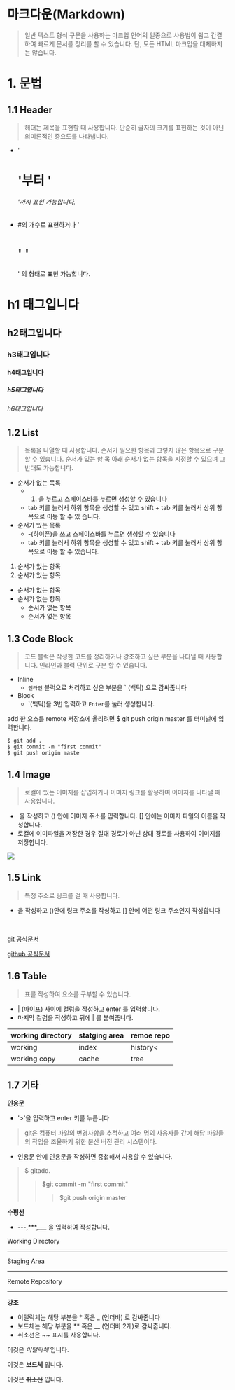 # 마크다운(Markdown)

> 일반 텍스트 형식 구문을 사용하는 마크업 언어의 일종으로 사용법이 쉽고 간결하여 빠르게 문서를 정리를 할 수 있습니다. 단, 모든 HTML 마크업을 대체하지는 않습니다.
>





# 1. 문법

##    1.1 Header

> 헤더는 제목을 표현할 때 사용합니다. 단순히 글자의 크기를 표현하는 것이 아닌 의미론적인 중요도를 나타냅니다.

* '<h1>'부터 '<h6>'까지 표현 가능합니다.
* #의 개수로 표현하거나 '<h1>' '</h1>' 의 형태로 표현 가능합니다.



<h1> h1 태그입니다 </h1>

<h2> h2태그입니다 </h2>

<h3> h3태그입니다 </h3>

<h4> h4태그입니다 </h4>

<h5> h5태그입니다 </h5>

<h6> h6태그입니다 </h6>





## 1.2 List

> 목록을 나열할 때 사용합니다. 순서가 필요한 항목과 그렇지 않은 항목으로 구분할 수 있습니다. 순서가 있는 항 목 아래 순서가 없는 항목을 지정할 수 있으며 그 반대도 가능합니다.

* 순서가 없는 목록
  * 1. 을 누르고 스페이스바를 누르면 생성할 수 있습니다
  * tab 키를 눌러서 하위 항목을 생성할 수 있고 shift + tab 키를 눌러서 상위 항목으로 이동 할 수 있 습니다.
* 순서가 있는 목록
  *  -(하이픈)을 쓰고 스페이스바를 누르면 생성할 수 있습니다
  * tab 키를 눌러서 하위 항목을 생성할 수 있고 shift + tab 키를 눌러서 상위 항목으로 이동 할 수 있습니다.

1. 순서가 있는 항목
2. 순서가 있는 항목





* 순서가 없는 항목
* 순서가 없는 항목
  * 순서가 없는 항목
  * 순서가 없는 항목





## 1.3 Code Block

> 코드  블럭은 작성한 코드를 정리하거나 강조하고 싶은 부분을 나타낼 때 사용합니다. 인라인과 블럭 단위로 구분 할 수 있습니다.

* Inline
  * `인라인` 블럭으로 처리하고 싶은 부분을 ` (백틱) 으로 감싸줍니다
* Block
  * `(백틱)을 3번 입력하고  ``Enter``를 눌러 생성합니다.



add 한 요소를 remote 저장소에 올리려면 $ git push origin master 를 터미널에 입력합니다.

``` shell
$ git add .
$ git commit -m "first commit"
$ git push origin maste
```





## 1.4 Image

> 로컬에 있는 이미지를 삽입하거나 이미지 링크를 활용하여 이미지를 나타낼 때 사용합니다.



* ![]() 을 작성하고 () 안에 이미지 주소를 입력합니다. [] 안에는 이미지 파일의 이름을 작성합니다.
* 로컬에 이미파일을 저장한 경우 절대 경로가 아닌 상대 경로를 사용하여 이미지를 저장합니다.



![](C:\Users\win\Desktop\깃이미지.PNG)



## 1.5 Link

> 특정 주소로 링크를 걸 때 사용합니다.	

* []()을 작성하고 ()안에 링크 주소를 작성하고 [] 안에 어떤 링크 주소인지 작성합니다

​	

[git 공식문서](https://git-scm.com/)

[github 공식문서](https://github.com/)





## 1.6 Table

> 표를 작성하여 요소를 구부할 수 있습니다.

* | (파이프) 사이에 컬럼을 작성하고 enter 를 입력합니다.
* 마지막 컬럼을 작성하고 뒤에 | 를 붙여줍니다.



| working directory | statging area | remoe repo |
| ----------------- | ------------- | ---------- |
| working           | index         | history<   |
| working copy      | cache         | tree       |



## 1.7 기타

**인용문**

* '>'을 입력하고 enter 키를 누릅니다

> git은  컴퓨터 파일의 변경사항을 추적하고 여러 명의 사용자들 간에 해당 파일들의 작업을 조율하기 위한 분산 버전 관리 시스템이다.

* 인용문 안에 인용문을 작성하면 중첩해서 사용할 수 있습니다.

> $ gitadd.
>
> >  $git commit -m "first commit"
> >
> > >  $git push origin master

**수평선**

* ---,***,___ 을 입력하여 작성합니다.

Working Directory 

---

Staging Area

---

Remote Repository

---

**강조**

* 이탤릭체는 해당 부분을 * 혹은 _ (언더바) 로 감싸줍니다
* 보드체는 해당 부분을 ** 혹은 __ (언더바 2개)로 감싸줍니다.
* 취소선은 ~~ 표시를 사용합니다.

이것은 *이탤릭체* 입니다.

이것은 **보드체** 입니다.

이것은 ~~취소선~~ 입니다.

